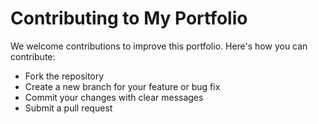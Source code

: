 # Contributing to My Portfolio

We welcome contributions to improve this portfolio. Here's how you can contribute:

- Fork the repository
- Create a new branch for your feature or bug fix
- Commit your changes with clear messages
- Submit a pull request
